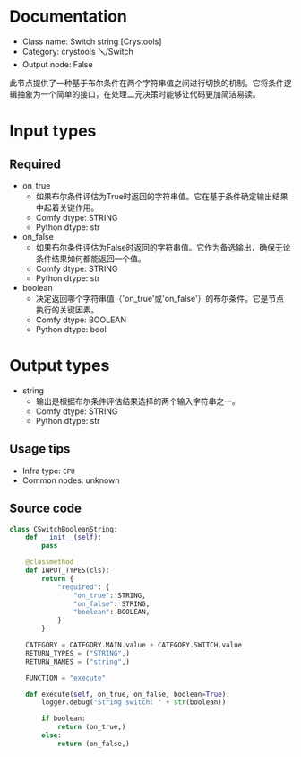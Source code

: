 
# Documentation
- Class name: Switch string [Crystools]
- Category: crystools 🪛/Switch
- Output node: False

此节点提供了一种基于布尔条件在两个字符串值之间进行切换的机制。它将条件逻辑抽象为一个简单的接口，在处理二元决策时能够让代码更加简洁易读。

# Input types
## Required
- on_true
    - 如果布尔条件评估为True时返回的字符串值。它在基于条件确定输出结果中起着关键作用。
    - Comfy dtype: STRING
    - Python dtype: str
- on_false
    - 如果布尔条件评估为False时返回的字符串值。它作为备选输出，确保无论条件结果如何都能返回一个值。
    - Comfy dtype: STRING
    - Python dtype: str
- boolean
    - 决定返回哪个字符串值（'on_true'或'on_false'）的布尔条件。它是节点执行的关键因素。
    - Comfy dtype: BOOLEAN
    - Python dtype: bool

# Output types
- string
    - 输出是根据布尔条件评估结果选择的两个输入字符串之一。
    - Comfy dtype: STRING
    - Python dtype: str


## Usage tips
- Infra type: `CPU`
- Common nodes: unknown


## Source code
```python
class CSwitchBooleanString:
    def __init__(self):
        pass

    @classmethod
    def INPUT_TYPES(cls):
        return {
            "required": {
                "on_true": STRING,
                "on_false": STRING,
                "boolean": BOOLEAN,
            }
        }

    CATEGORY = CATEGORY.MAIN.value + CATEGORY.SWITCH.value
    RETURN_TYPES = ("STRING",)
    RETURN_NAMES = ("string",)

    FUNCTION = "execute"

    def execute(self, on_true, on_false, boolean=True):
        logger.debug("String switch: " + str(boolean))

        if boolean:
            return (on_true,)
        else:
            return (on_false,)

```
